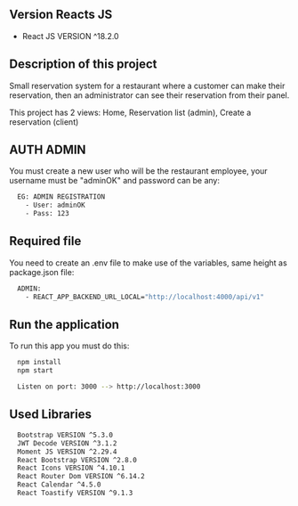 ## Version Reacts JS
  - React JS VERSION ^18.2.0

## Description of this project

Small reservation system for a restaurant where a customer can make their reservation, then an administrator can see their reservation from their panel.

This project has 2 views: Home, Reservation list (admin), Create a reservation (client) 

## AUTH ADMIN

You must create a new user who will be the restaurant employee, your username must be "adminOK" and password can be any: 
                            
```bash
  EG: ADMIN REGISTRATION 
    - User: adminOK
    - Pass: 123
 ```

## Required file

You need to create an .env file to make use of the variables, same height as package.json file: 

```bash
  ADMIN:
    - REACT_APP_BACKEND_URL_LOCAL="http://localhost:4000/api/v1"
```

## Run the application

To run this app you must do this:

```bash
  npm install
  npm start

  Listen on port: 3000 --> http://localhost:3000
```

## Used Libraries

```bash
  Bootstrap VERSION ^5.3.0
  JWT Decode VERSION ^3.1.2
  Moment JS VERSION ^2.29.4
  React Bootstrap VERSION ^2.8.0
  React Icons VERSION ^4.10.1
  React Router Dom VERSION ^6.14.2
  React Calendar ^4.5.0
  React Toastify VERSION ^9.1.3
```
